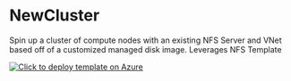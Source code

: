 # NewCluster
Spin up a cluster of compute nodes with an existing NFS Server and VNet based off of a customized managed disk image.
Leverages NFS Template


[![Click to deploy template on Azure](http://azuredeploy.net/deploybutton.png "Click to deploy template on Azure")](https://portal.azure.com/#create/Microsoft.Template/uri/https%3A%2F%2Fraw.githubusercontent.com%2Fgrandparoach%2FNewCluster%2FCustomImage%2Fazuredeploy.json)  
